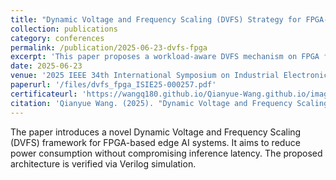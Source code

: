 ```yaml
---
title: "Dynamic Voltage and Frequency Scaling (DVFS) Strategy for FPGA-Based Edge AI Inference"
collection: publications
category: conferences
permalink: /publication/2025-06-23-dvfs-fpga
excerpt: 'This paper proposes a workload-aware DVFS mechanism on FPGA for edge AI inference, targeting energy efficiency under variable load.'
date: 2025-06-23
venue: '2025 IEEE 34th International Symposium on Industrial Electronics (ISIE)'
paperurl: '/files/dvfs_fpga_ISIE25-000257.pdf'
certificateurl: 'https://wangq180.github.io/Qianyue-Wang.github.io/images/isie2025_certificate2.pdf'
citation: 'Qianyue Wang. (2025). "Dynamic Voltage and Frequency Scaling (DVFS) Strategy for FPGA-Based Edge AI Inference." <i>2025 IEEE 34th International Symposium on Industrial Electronics (ISIE)</i>. ISIE25-000257.'
---
```


The paper introduces a novel Dynamic Voltage and Frequency Scaling (DVFS) framework for FPGA-based edge AI systems. It aims to reduce power consumption without compromising inference latency. The proposed architecture is verified via Verilog simulation.



